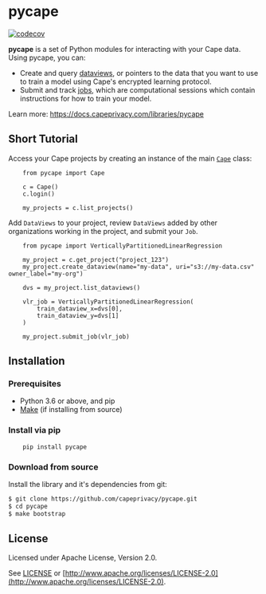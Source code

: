 # pycape

[![codecov](https://codecov.io/gh/capeprivacy/cape-ds/branch/main/graph/badge.svg?token=nimecXcQzo)](https://codecov.io/gh/capeprivacy/cape-ds)

**pycape** is a set of Python modules for interacting with your Cape data. Using pycape, you can:

- Create and query [dataviews](https://docs.capeprivacy.com/libraries/pycape/reference#pycapedataviews), or pointers to the data that you want to use to train a model using Cape's encrypted learning protocol.
- Submit and track [jobs](https://docs.capeprivacy.com/libraries/pycape/reference#pycapedataviews), which are computational sessions which contain instructions for how to train your model.

Learn more: https://docs.capeprivacy.com/libraries/pycape

## Short Tutorial
Access your Cape projects by creating an instance of the main [`Cape`](https://docs.capeprivacy.com/libraries/pycape/reference#pycapecape) class:
``` 
    from pycape import Cape

    c = Cape()
    c.login()

    my_projects = c.list_projects()
```

Add `DataViews` to your project, review `DataViews` added by other organizations working in the project, and submit your `Job`.
```    
    from pycape import VerticallyPartitionedLinearRegression

    my_project = c.get_project("project_123")
    my_project.create_dataview(name="my-data", uri="s3://my-data.csv" owner_label="my-org")

    dvs = my_project.list_dataviews()

    vlr_job = VerticallyPartitionedLinearRegression(
        train_dataview_x=dvs[0],
        train_dataview_y=dvs[1]
    )

    my_project.submit_job(vlr_job)
```

## Installation

### Prerequisites

* Python 3.6 or above, and pip
* [Make](https://www.gnu.org/software/make/) (if installing from source)

### Install via pip
```shell
    pip install pycape
```

### Download from source

Install the library and it's dependencies from git: 

```sh
$ git clone https://github.com/capeprivacy/pycape.git
$ cd pycape
$ make bootstrap
```

## License
Licensed under Apache License, Version 2.0.

See [LICENSE](https://github.com/capeprivacy/cape-python/blob/master/LICENSE) or [http://www.apache.org/licenses/LICENSE-2.0](http://www.apache.org/licenses/LICENSE-2.0).


